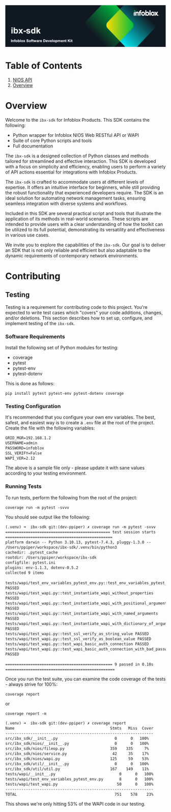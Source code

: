 <img alt="Professional Services" src="docs/assets/ibx-sdk-img.png" title="Infoblox Professional Services"/>

# Table of Contents

1. [NIOS API](#nios-api)
2. [Overview](#overview)

# Overview

Welcome to the `ibx-sdk` for Infoblox Products. This SDK contains the following:

* Python wrapper for Infoblox NIOS Web RESTful API or WAPI
* Suite of core Python scripts and tools
* Full documentation

The `ibx-sdk` is a designed collection of Python classes and methods tailored for streamlined and effective interaction.
This SDK is developed with a focus on simplicity and efficiency, enabling users to perform a variety of API actions 
essential for integrations with Infoblox Products.

The `ibx-sdk` is crafted to accommodate users at different levels of expertise. It offers an intuitive interface for 
beginners, while still providing the robust functionality that experienced developers require. The SDK is an ideal 
solution for automating network management tasks, ensuring seamless integration with diverse systems and workflows.

Included in this SDK are several practical script and tools that illustrate the application of its methods in real-world 
scenarios. These scripts are intended to provide users with a clear understanding of how the toolkit can be utilized to 
its full potential, demonstrating its versatility and effectiveness in various use cases.

We invite you to explore the capabilities of the `ibx-sdk`. Our goal is to deliver an SDK that is not only reliable and 
efficient but also adaptable to the dynamic requirements of contemporary network environments.

# Contributing

## Testing

Testing is a requirement for contributing code to this project. You're expected to write test cases which "covers" your 
code additions, changes, and/or deletions. This section describes how to set up, configure, and implement testing of the 
`ibx-sdk`.

### Software Requirements

Install the following set of Python modules for testing:

* coverage
* pytest
* pytest-env
* pytest-dotenv

This is done as follows:

```shell
pip install pytest pytest-env pytest-dotenv coverage
```

### Testing Configuration

It's recommended that you configure your own env variables. The best, safest, and easiest way is to
create a `.env` file at the root of the project. Create the file with the following variables:

```dotenv
GRID_MGR=192.168.1.2
USERNAME=admin
PASSWORD=infoblox
SSL_VERIFY=False
WAPI_VER=2.12
```

The above is a sample file only - please update it with sane values according to your testing
environment.

### Running Tests

To run tests, perform the following from the root of the project:

```shell
coverage run -m pytest -svvv
```

You should see output like the following:

```shell
(.venv) ➜  ibx-sdk git:(dev-ppiper) ✗ coverage run -m pytest -svvv
============================================== test session starts ===============================================
platform darwin -- Python 3.10.13, pytest-7.4.3, pluggy-1.3.0 -- /Users/ppiper/workspace/ibx-sdk/.venv/bin/python3
cachedir: .pytest_cache
rootdir: /Users/ppiper/workspace/ibx-sdk
configfile: pytest.ini
plugins: env-1.1.3, dotenv-0.5.2
collected 9 items

tests/wapi/test_env_variables_pytest_env.py::test_env_variables_pytest_env PASSED
tests/wapi/test_wapi.py::test_instantiate_wapi_without_properties PASSED
tests/wapi/test_wapi.py::test_instantiate_wapi_with_positional_arguments PASSED
tests/wapi/test_wapi.py::test_instantiate_wapi_with_named_arguments PASSED
tests/wapi/test_wapi.py::test_instantiate_wapi_with_dictionary_of_arguments PASSED
tests/wapi/test_wapi.py::test_ssl_verify_as_string_value PASSED
tests/wapi/test_wapi.py::test_ssl_verify_as_boolean_value PASSED
tests/wapi/test_wapi.py::test_wapi_basic_auth_connection PASSED
tests/wapi/test_wapi.py::test_wapi_basic_auth_connection_with_bad_password PASSED

=============================================== 9 passed in 0.10s ================================================
```

Once you run the test suite, you can examine the code coverage of the tests - always strive for
100%:

```shell
coverage report
```

or

```shell
coverage report -m
```

```shell
(.venv) ➜  ibx-sdk git:(dev-ppiper) ✗ coverage report
Name                                          Stmts   Miss  Cover
-----------------------------------------------------------------
src/ibx_sdk/__init__.py                         0      0   100%
src/ibx_sdk/nios/__init__.py                    0      0   100%
src/ibx_sdk/nios/fileop.py                    359    335     7%
src/ibx_sdk/nios/service.py                    42     35    17%
src/ibx_sdk/nios/wapi.py                      125     59    53%
src/ibx_sdk/util/__init__.py                    0      0   100%
src/ibx_sdk/util/util.py                      167    149    11%
tests/wapi/__init__.py                            0      0   100%
tests/wapi/test_env_variables_pytest_env.py       8      0   100%
tests/wapi/test_wapi.py                          50      0   100%
-----------------------------------------------------------------
TOTAL                                           751    578    23%
```

This shows we're only hitting 53% of the WAPI code in our testing. 
